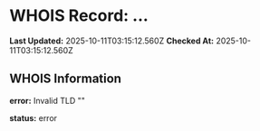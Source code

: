 # WHOIS Record: ...

**Last Updated:** 2025-10-11T03:15:12.560Z
**Checked At:** 2025-10-11T03:15:12.560Z

## WHOIS Information

**error:** Invalid TLD ""

**status:** error

